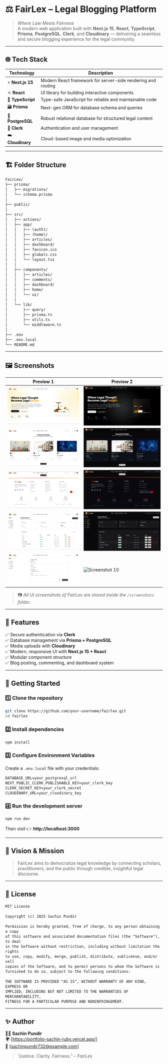 # ⚖️ FairLex – Legal Blogging Platform  

> _Where Law Meets Fairness_  
A modern web application built with **Next.js 15**, **React**, **TypeScript**, **Prisma**, **PostgreSQL**, **Clerk**, and **Cloudinary** — delivering a seamless and secure blogging experience for the legal community.

---

## 🌐 Tech Stack  

| Technology | Description |
|-------------|-------------|
| ⚡ **Next.js 15** | Modern React framework for server-side rendering and routing |
| ⚛️ **React** | UI library for building interactive components |
| 🧠 **TypeScript** | Type-safe JavaScript for reliable and maintainable code |
| 🗃️ **Prisma** | Next-gen ORM for database schema and queries |
| 🐘 **PostgreSQL** | Robust relational database for structured legal content |
| 🔐 **Clerk** | Authentication and user management |
| ☁️ **Cloudinary** | Cloud-based image and media optimization |

---

## 🏗️ Folder Structure  

```
FairLex/
├── prisma/
│   ├── migrations/
│   └── schema.prisma
│
├── public/
│
├── src/
│   ├── actions/
│   ├── app/
│   │   ├── (auth)/
│   │   ├── (home)/
│   │   ├── articles/
│   │   ├── dashboard/
│   │   ├── favicon.ico
│   │   ├── globals.css
│   │   └── layout.tsx
│   │
│   ├── components/
│   │   ├── articles/
│   │   ├── comments/
│   │   ├── dashboard/
│   │   ├── home/
│   │   └── ui/
│   │
│   └── lib/
│       ├── query/
│       ├── prisma.ts
│       ├── utils.ts
│       └── middleware.ts
│
├── .env
├── .env.local
└── README.md
```

---

## 🖼️ Screenshots  

| Preview 1 | Preview 2 |
|------------|------------|
| ![Screenshot 1](./public/S1.png) | ![Screenshot 2](./public/S2.png) |
| ![Screenshot 3](./public/S3.png) | ![Screenshot 4](./public/S4.png) |
| ![Screenshot 5](./public/S5.png) | ![Screenshot 6](./public/S6.png) |
| ![Screenshot 7](./public/S7.png) | ![Screenshot 8](./public/S8.png) |
| ![Screenshot 9](./public/S9.png) | ![Screenshot 10](./public/10.png) |

> 📷 _All UI screenshots of FairLex are stored inside the `/screenshots` folder._

---

## 🧩 Features  

✅ Secure authentication via **Clerk**  
✅ Database management via **Prisma + PostgreSQL**  
✅ Media uploads with **Cloudinary**  
✅ Modern, responsive UI with **Next.js 15 + React**  
✅ Modular component structure  
✅ Blog posting, commenting, and dashboard system  

---

## 🚀 Getting Started  

### 1️⃣ Clone the repository
```bash
git clone https://github.com/your-username/fairlex.git
cd fairlex
```

### 2️⃣ Install dependencies
```bash
npm install
```

### 3️⃣ Configure Environment Variables  
Create a `.env.local` file with your credentials:
```
DATABASE_URL=your_postgresql_url
NEXT_PUBLIC_CLERK_PUBLISHABLE_KEY=your_clerk_key
CLERK_SECRET_KEY=your_clerk_secret
CLOUDINARY_URL=your_cloudinary_key
```

### 4️⃣ Run the development server
```bash
npm run dev
```
Then visit 👉 **http://localhost:3000**

---

## 🧠 Vision & Mission  

> FairLex aims to democratize legal knowledge by connecting scholars, practitioners, and the public through credible, insightful legal discourse.

---

## 🪪 License  

```
MIT License  

Copyright (c) 2025 Sachin Pundir  

Permission is hereby granted, free of charge, to any person obtaining a copy  
of this software and associated documentation files (the "Software"), to deal  
in the Software without restriction, including without limitation the rights  
to use, copy, modify, merge, publish, distribute, sublicense, and/or sell  
copies of the Software, and to permit persons to whom the Software is  
furnished to do so, subject to the following conditions:  

THE SOFTWARE IS PROVIDED "AS IS", WITHOUT WARRANTY OF ANY KIND, EXPRESS OR  
IMPLIED, INCLUDING BUT NOT LIMITED TO THE WARRANTIES OF MERCHANTABILITY,  
FITNESS FOR A PARTICULAR PURPOSE AND NONINFRINGEMENT.
```

---

## ✨ Author  

👨‍💻 **Sachin Pundir**  
🌍 [https://portfolio-sachin-ruby.vercel.app/]  
📧 [sachinpundir732@example.com]

> “Justice. Clarity. Fairness.” – _FairLex_
